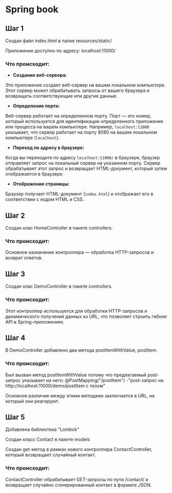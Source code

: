 # Spring book

## Шаг 1

Создан файл index.html в папке resources/static/

Приложение доступно по адресу: localhost:11000/

### Что происходит:

- **Создание веб-сервера:**

Это приложение создает веб-сервер на вашем локальном компьютере. Этот сервер может обрабатывать запросы от вашего
браузера и возвращать соответствующие или другие данные.

- **Определение порта:**

Веб-сервер работает на определенном порту. Порт — это номер, который используется для идентификации определенного
приложения или процесса на вашем компьютере. Например, `localhost:11000` указывает, что сервер работает на порту 8080 на
вашем локальном компьютере (`localhost`).

- **Переход по адресу в браузере:**

Когда вы переходите по адресу `localhost:11000/` в браузере, браузер отправляет запрос на локальный сервер на указанном
порту. Сервер обрабатывает этот запрос и возвращает HTML-документ, который затем отображается в браузере.

- **Отображение страницы:**

Браузер получает HTML-документ (`index.html`) и отображает его в соответствии с кодом HTML и CSS.

## Шаг 2

Создан клас HomeController в пакете controllers.

### Что происходит:

Основное назначение контроллера — обработка HTTP-запросов и возврат ответов.

## Шаг 3

Создан клас DemoController в пакете controllers.

### Что происходит:

Этот контроллер используется для обработки HTTP-запросов и динамического получения данных из URL, 
что позволяет строить гибкие API в Spring-приложениях.

## Шаг 4

В DemoController добавлено два метода postItemWithValue, postItem.

### Что происходит:

Был вызван метод postItemWithValue потому что предлагаемый post-запрос указывает на него: @PostMapping("/postItem")
                    -"post-запрос на http://localhost:11000/demo/postItem c телом"

Основное различие между этими методами заключается в URL, на который они реагируют.

## Шаг 5

Добавлена библиотека "Lombok"

Создан класс Contact в пакете models

Создан get-метод в рамках нового контроллера ContactController, который возвращает случайный контакт.

### Что происходит:

ContactController обрабатывает GET-запросы по пути /contact/ и возвращает случайно сгенерированный контакт в формате JSON.














